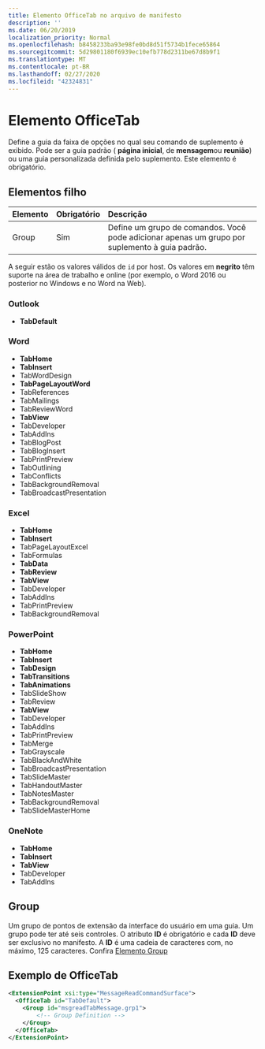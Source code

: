 ```yaml
---
title: Elemento OfficeTab no arquivo de manifesto
description: ''
ms.date: 06/20/2019
localization_priority: Normal
ms.openlocfilehash: b8458233ba93e98fe0bd8d51f5734b1fece65864
ms.sourcegitcommit: 5d29801180f6939ec10efb778d2311be67d8b9f1
ms.translationtype: MT
ms.contentlocale: pt-BR
ms.lasthandoff: 02/27/2020
ms.locfileid: "42324831"
---
```

# <a name="officetab-element"></a>Elemento OfficeTab

Define a guia da faixa de opções no qual seu comando de suplemento é exibido. Pode ser a guia padrão ( **página inicial**, de **mensagem**ou **reunião**) ou uma guia personalizada definida pelo suplemento. Este elemento é obrigatório.

## <a name="child-elements"></a>Elementos filho

|  Elemento |  Obrigatório  |  Descrição  |
|:-----|:-----|:-----|
|  Group      | Sim |  Define um grupo de comandos. Você pode adicionar apenas um grupo por suplemento à guia padrão.  |

A seguir estão os valores válidos de `id` por host. Os valores em **negrito** têm suporte na área de trabalho e online (por exemplo, o Word 2016 ou posterior no Windows e no Word na Web).

### <a name="outlook"></a>Outlook

- **TabDefault**

### <a name="word"></a>Word

- **TabHome**
- **TabInsert**
- TabWordDesign
- **TabPageLayoutWord**
- TabReferences
- TabMailings
- TabReviewWord
- **TabView**
- TabDeveloper
- TabAddIns
- TabBlogPost
- TabBlogInsert
- TabPrintPreview
- TabOutlining
- TabConflicts
- TabBackgroundRemoval
- TabBroadcastPresentation

### <a name="excel"></a>Excel

- **TabHome**
- **TabInsert**
- TabPageLayoutExcel
- TabFormulas
- **TabData**
- **TabReview**
- **TabView**
- TabDeveloper
- TabAddIns
- TabPrintPreview
- TabBackgroundRemoval 

### <a name="powerpoint"></a>PowerPoint

- **TabHome**
- **TabInsert**
- **TabDesign**
- **TabTransitions**
- **TabAnimations**
- TabSlideShow
- TabReview
- **TabView**
- TabDeveloper
- TabAddIns
- TabPrintPreview
- TabMerge
- TabGrayscale
- TabBlackAndWhite
- TabBroadcastPresentation
- TabSlideMaster
- TabHandoutMaster
- TabNotesMaster
- TabBackgroundRemoval
- TabSlideMasterHome

### <a name="onenote"></a>OneNote

- **TabHome**
- **TabInsert**
- **TabView**
- TabDeveloper
- TabAddIns

## <a name="group"></a>Group

Um grupo de pontos de extensão da interface do usuário em uma guia. Um grupo pode ter até seis controles. O atributo **ID** é obrigatório e cada **ID** deve ser exclusivo no manifesto. A **ID** é uma cadeia de caracteres com, no máximo, 125 caracteres. Confira [Elemento Group](group.md)

## <a name="officetab-example"></a>Exemplo de OfficeTab

```xml
<ExtensionPoint xsi:type="MessageReadCommandSurface">
  <OfficeTab id="TabDefault">
    <Group id="msgreadTabMessage.grp1">
        <!-- Group Definition -->
    </Group>
  </OfficeTab>
</ExtensionPoint>
```
